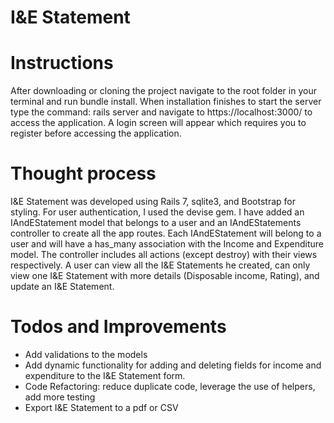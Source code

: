 # I&E Statement

# Instructions
After downloading or cloning the project navigate to the root folder in your terminal and run bundle install.
When installation finishes to start the server type the command: rails server
and navigate to https://localhost:3000/ to access the application. A login screen will appear which requires you to register before accessing the application.


# Thought process
I&E Statement was developed using Rails 7, sqlite3, and Bootstrap for styling. For user authentication, I used the devise gem. I have added an IAndEStatement model that belongs to a user and an IAndEStatements controller to create all the app routes. Each IAndEStatement will belong to a user and will have a has_many association with the Income and Expenditure model. The controller includes all actions (except destroy) with their views respectively. A user can view all the I&E Statements he created, can only view one I&E Statement with more details (Disposable income, Rating), and update an I&E Statement.


# Todos and Improvements
* Add validations to the models
* Add dynamic functionality for adding and deleting fields for income and expenditure to the I&E Statement form.
* Code Refactoring: reduce duplicate code, leverage the use of helpers, add more testing
* Export I&E Statement to a pdf or CSV
